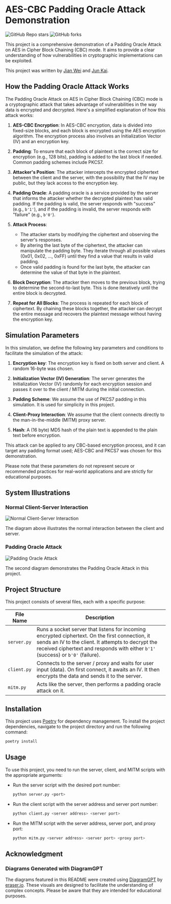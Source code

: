 # AES-CBC Padding Oracle Attack Demonstration

![GitHub Repo stars](https://img.shields.io/github/stars/yipjunkai/AES-CBC-Padding-Oracle-Attack-Demo) ![GitHub forks](https://img.shields.io/github/forks/yipjunkai/AES-CBC-Padding-Oracle-Attack-Demo)

This project is a comprehensive demonstration of a Padding Oracle Attack on AES in Cipher Block Chaining (CBC) mode. It aims to provide a clear understanding of how vulnerabilities in cryptographic implementations can be exploited.

This project was written by [Jian Wei](https://www.linkedin.com/in/jianwei99/) and [Jun Kai](https://www.linkedin.com/in/yipjk/).

## How the Padding Oracle Attack Works

The Padding Oracle Attack on AES in Cipher Block Chaining (CBC) mode is a cryptographic attack that takes advantage of vulnerabilities in the way data is encrypted and decrypted. Here's a simplified explanation of how this attack works:

1. **AES-CBC Encryption**: In AES-CBC encryption, data is divided into fixed-size blocks, and each block is encrypted using the AES encryption algorithm. The encryption process also involves an Initialization Vector (IV) and an encryption key.

2. **Padding**: To ensure that each block of plaintext is the correct size for encryption (e.g., 128 bits), padding is added to the last block if needed. Common padding schemes include PKCS7.

3. **Attacker's Position**: The attacker intercepts the encrypted ciphertext between the client and the server, with the possibility that the IV may be public, but they lack access to the encryption key.

4. **Padding Oracle**: A padding oracle is a service provided by the server that informs the attacker whether the decrypted plaintext has valid padding. If the padding is valid, the server responds with "success" (e.g., `b'1'`), and if the padding is invalid, the server responds with "failure" (e.g., `b'0'`).

5. **Attack Process**:

   - The attacker starts by modifying the ciphertext and observing the server's responses.
   - By altering the last byte of the ciphertext, the attacker can manipulate the padding byte. They iterate through all possible values (0x01, 0x02, ..., 0xFF) until they find a value that results in valid padding.
   - Once valid padding is found for the last byte, the attacker can determine the value of that byte in the plaintext.

6. **Block Decryption**: The attacker then moves to the previous block, trying to determine the second-to-last byte. This is done iteratively until the entire block is decrypted.

7. **Repeat for All Blocks**: The process is repeated for each block of ciphertext. By chaining these blocks together, the attacker can decrypt the entire message and recovers the plaintext message without having the encryption key.

## Simulation Parameters

In this simulation, we define the following key parameters and conditions to facilitate the simulation of the attack:

1. **Encryption key**: The encryption key is fixed on both server and client. A random 16-byte was chosen.

2. **Initialization Vector (IV) Generation**: The server generates the Initialization Vector (IV) randomly for each encryption session and passes it over to the client / MITM during the initial connection.

3. **Padding Scheme**: We assume the use of PKCS7 padding in this simulation. It is used for simplicity in this project.

4. **Client-Proxy Interaction**: We assume that the client connects directly to the man-in-the-middle (MITM) proxy server.

5. **Hash**: A (16 byte) MD5 hash of the plain text is appended to the plain text before encryption.

This attack can be applied to any CBC-based encryption process, and it can target any padding format used; AES-CBC and PKCS7 was chosen for this demonstration.

Please note that these parameters do not represent secure or recommended practices for real-world applications and are strictly for educational purposes.

## System Illustrations

### Normal Client-Server Interaction

![Normal Client-Server Interaction](./readme/image-4.png)

The diagram above illustrates the normal interaction between the client and server.

### Padding Oracle Attack

![Padding Oracle Attack](./readme/image-6.png)

The second diagram demonstrates the Padding Oracle Attack in this project.

## Project Structure

This project consists of several files, each with a specific purpose:

| File Name   | Description                                                                                                                                                                                                                               |
| ----------- | ----------------------------------------------------------------------------------------------------------------------------------------------------------------------------------------------------------------------------------------- |
| `server.py` | Runs a socket server that listens for incoming encrypted ciphertext. On the first connection, it sends an IV to the client. It attempts to decrypt the received ciphertext and responds with either `b'1'` (success) or `b'0'` (failure). |
| `client.py` | Connects to the server / proxy and waits for user input (data). On first connect, it awaits an IV. It then encrypts the data and sends it to the server.                                                                                  |
| `mitm.py`   | Acts like the server, then performs a padding oracle attack on it.                                                                                                                                                                        |

## Installation

This project uses [Poetry](https://python-poetry.org/) for dependency management. To install the project dependencies, navigate to the project directory and run the following command:

```bash
poetry install
```

## Usage

To use this project, you need to run the server, client, and MITM scripts with the appropriate arguments:

- Run the server script with the desired port number:

  ```bash
  python server.py <port>
  ```

- Run the client script with the server address and server port number:

  ```bash
  python client.py <server address> <server port>
  ```

- Run the MITM script with the server address, server port, and proxy port:

  ```bash
  python mitm.py <server address> <server port> <proxy port>
  ```

## Acknowledgment

### Diagrams Generated with DiagramGPT

The diagrams featured in this README were created using [DiagramGPT](https://eraser.io) by [eraser.io](https://eraser.io). These visuals are designed to facilitate the understanding of complex concepts. Please be aware that they are intended for educational purposes.
